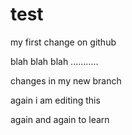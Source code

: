 # test

my first change on github

blah blah blah ...........

changes in my new branch

again i am editing this 

again and again to learn